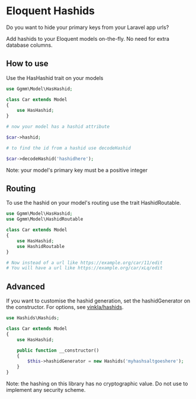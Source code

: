 # Eloquent Hashids

Do you want to hide your primary keys from your Laravel app urls?

Add hashids to your Eloquent models on-the-fly. No need for extra database columns.

## How to use

Use the HasHashid trait on your models

```php
use Ggmm\Model\HasHashid;

class Car extends Model
{
    use HasHashid;
}

# now your model has a hashid attribute

$car->hashid;

# to find the id from a hashid use decodeHashid

$car->decodeHashid('hashidhere');

```

Note: your model's primary key must be a positive integer

## Routing

To use the hashid on your model's routing use the trait HashidRoutable.

```php
use Ggmm\Model\HasHashid;
use Ggmm\Model\HashidRoutable

class Car extends Model
{
    use HasHashid;
    use HashidRoutable
}

# Now instead of a url like https://example.org/car/11/edit
# You will have a url like https://example.org/car/xLq/edit

```

## Advanced

If you want to customise the hashid generation, set the hashidGenerator on the constructor. For options, see [vinkla/hashids](https://github.com/vinklahashids).

```php
use Hashids\Hashids;

class Car extends Model
{
    use HasHashid;

    public function __constructor()
    {
        $this->hashidGenerator = new Hashids('myhashsaltgoeshere');
    }
}

```

Note: the hashing on this library has no cryptographic value. Do not use to implement any security scheme.
